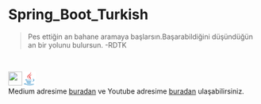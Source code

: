 # Spring_Boot_Turkish

>Pes ettiğin an bahane aramaya başlarsın.Başarabildiğini düşündüğün an bir yolunu bulursun. -RDTK
<br>

<img align="left" src="https://www.vectorlogo.zone/logos/springio/springio-icon.svg" width="28" height="28"> <img align="left" src="https://raw.githubusercontent.com/devicons/devicon/master/icons/java/java-original.svg" alt="java" width="28" height="28">
<br>

Medium adresime [buradan](https://medium.com/@bornthiseda) ve Youtube adresime [buradan](https://www.youtube.com/channel/UCcL288xeuXnGSx1QFw4Wuwg/videos) ulaşabilirsiniz.
